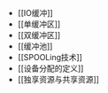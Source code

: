 *   [[IO缓冲]]
*   [[单缓冲区]]
*   [[双缓冲区]]
*   [[缓冲池]]
*   [[SPOOLing技术]]
*   [[设备分配的定义]]
*   [[独享资源与共享资源]]